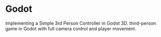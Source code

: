 # Godot
Implementing a Simple 3rd Person Controller in Godot 3D.
third-person game in Godot with full camera control and player movement.
